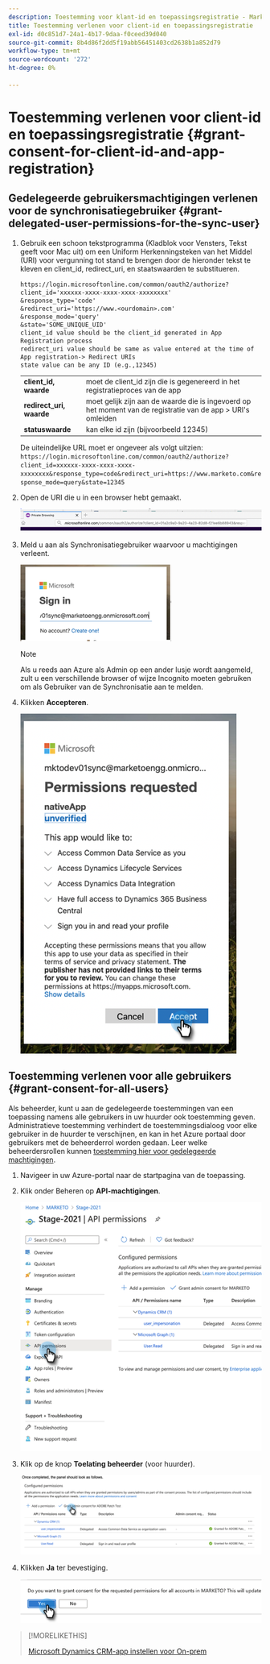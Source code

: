 ```yaml
---
description: Toestemming voor klant-id en toepassingsregistratie - Marketo-documenten - Productdocumentatie
title: Toestemming verlenen voor client-id en toepassingsregistratie
exl-id: d0c851d7-24a1-4b17-9daa-f0ceed39d040
source-git-commit: 8b4d86f2dd5f19abb56451403cd2638b1a852d79
workflow-type: tm+mt
source-wordcount: '272'
ht-degree: 0%

---
```


# Toestemming verlenen voor client-id en toepassingsregistratie {#grant-consent-for-client-id-and-app-registration}

## Gedelegeerde gebruikersmachtigingen verlenen voor de synchronisatiegebruiker {#grant-delegated-user-permissions-for-the-sync-user}

1. Gebruik een schoon tekstprogramma (Kladblok voor Vensters, Tekst geeft voor Mac uit) om een Uniform Herkenningsteken van het Middel (URI) voor vergunning tot stand te brengen door de hieronder tekst te kleven en client_id, redirect_uri, en staatswaarden te substitueren.

   ```
   https://login.microsoftonline.com/common/oauth2/authorize?
   client_id='xxxxxx-xxxx-xxxx-xxxx-xxxxxxxx'
   &response_type='code'
   &redirect_uri='https://www.<ourdomain>.com'
   &response_mode='query'
   &state='SOME_UNIQUE_UID'
   client_id value should be the client_id generated in App Registration process
   redirect_uri value should be same as value entered at the time of App registration-> Redirect URIs
   state value can be any ID (e.g.,12345)
   ```

   <table> 
    <colgroup> 
     <col> 
     <col> 
    </colgroup> 
    <tbody> 
     <tr> 
      <td><strong>client_id, waarde</strong></td> 
      <td>moet de client_id zijn die is gegenereerd in het registratieproces van de app</td> 
     </tr> 
     <tr> 
      <td><strong>redirect_uri, waarde</strong></td> 
      <td>moet gelijk zijn aan de waarde die is ingevoerd op het moment van de registratie van de app &gt; URI's omleiden</td> 
     </tr> 
     <tr> 
      <td><strong>statuswaarde</strong></td> 
      <td>kan elke id zijn (bijvoorbeeld 12345)</td> 
     </tr> 
    </tbody> 
   </table>

   De uiteindelijke URL moet er ongeveer als volgt uitzien: `https://login.microsoftonline.com/common/oauth2/authorize?client_id=xxxxxx-xxxx-xxxx-xxxx-xxxxxxxx&response_type=code&redirect_uri=https://www.marketo.com&response_mode=query&state=12345`

1. Open de URI die u in een browser hebt gemaakt.

   ![](assets/grant-consent-for-client-id-app-registration-1.png)

1. Meld u aan als Synchronisatiegebruiker waarvoor u machtigingen verleent.

   ![](assets/grant-consent-for-client-id-app-registration-2.png)

   >[!NOTE]
   >
   >Als u reeds aan Azure als Admin op een ander lusje wordt aangemeld, zult u een verschillende browser of wijze Incognito moeten gebruiken om als Gebruiker van de Synchronisatie aan te melden.

1. Klikken **Accepteren**.

   ![](assets/grant-consent-for-client-id-app-registration-3.png)

## Toestemming verlenen voor alle gebruikers {#grant-consent-for-all-users}

Als beheerder, kunt u aan de gedelegeerde toestemmingen van een toepassing namens alle gebruikers in uw huurder ook toestemming geven. Administratieve toestemming verhindert de toestemmingsdialoog voor elke gebruiker in de huurder te verschijnen, en kan in het Azure portaal door gebruikers met de beheerderrol worden gedaan. Leer welke beheerdersrollen kunnen [toestemming hier voor gedelegeerde machtigingen](https://docs.microsoft.com/en-us/azure/active-directory/roles/permissions-reference).

1. Navigeer in uw Azure-portal naar de startpagina van de toepassing.

1. Klik onder Beheren op **API-machtigingen**.

   ![](assets/grant-consent-for-client-id-app-registration-4.png)

1. Klik op de knop **Toelating beheerder** (voor huurder).

   ![](assets/grant-consent-for-client-id-app-registration-5.png)

1. Klikken **Ja** ter bevestiging.

   ![](assets/grant-consent-for-client-id-app-registration-6.png)

>[!MORELIKETHIS]
>
>[Microsoft Dynamics CRM-app instellen voor On-prem](/help/marketo/product-docs/crm-sync/microsoft-dynamics-sync/sync-setup/set-up-oauth-authentication-for-dynamics/set-up-microsoft-dynamics-crm-app-for-on-prem.md)
